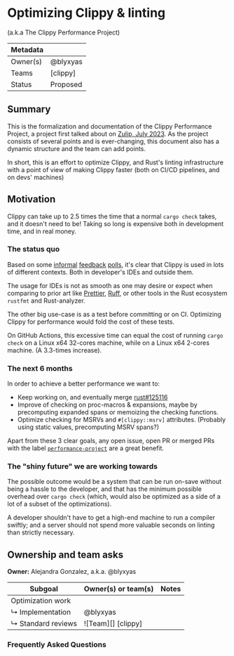# Optimizing Clippy & linting
(a.k.a The Clippy Performance Project)

| Metadata |          |
| -------- | -------- |
| Owner(s) | @blyxyas |
| Teams    | [clippy] |
| Status   | Proposed |

## Summary

This is the formalization and documentation of the Clippy Performance Project, a project first talked about on [Zulip, July 2023](https://rust-lang.zulipchat.com/#narrow/stream/257328-clippy/topic/Clippy's.20performance). As the project consists of several points and is ever-changing, this document also has a dynamic structure and the team can add points. 

In short, this is an effort to optimize Clippy, and Rust's linting infrastructure with a point of view of making Clippy faster (both on CI/CD pipelines, and on devs' machines)

## Motivation

Clippy can take up to 2.5 times the time that a normal `cargo check` takes, and it doesn't need to be! Taking so long is expensive both in development time, and in real money.

### The status quo

Based on some [informal][poll-urlo] [feedback][poll-reddit] [polls][poll-mastodon], it's clear that Clippy is used in lots of different contexts. Both in developer's IDEs and outside them.

The usage for IDEs is not as smooth as one may desire or expect when comparing to prior art like [Prettier][prettier], [Ruff][ruff], or other tools in the Rust ecosystem `rustfmt` and Rust-analyzer.

The other big use-case is as a test before committing or on CI. Optimizing Clippy for performance would fold the cost of these tests.

On GitHub Actions, this excessive time can equal the cost of running `cargo check` on a Linux x64 32-cores machine, while on a Linux x64 2-cores machine. (A 3.3-times increase).


<!-- *Elaborate in more detail about the problem you are trying to solve. This section is making the case for why this particular problem is worth prioritizing with project bandwidth. A strong status quo section will (a) identify the target audience and (b) give specifics about the problems they are facing today. Sometimes it may be useful to start sketching out how you think those problems will be addressed by your change, as well, though it's not necessary.* -->

### The next 6 months

In order to achieve a better performance we want to:

- Keep working on, and eventually merge [rust#125116][pr125116]
- Improve of checking on proc-macros & expansions, maybe by precomputing expanded spans or memoizing the checking functions.
- Optimize checking for MSRVs and `#[clippy::msrv]` attributes. (Probably using static values, precomputing MSRV spans?)

Apart from these 3 clear goals, any open issue, open PR or merged PRs with the label [`performance-project`](https://github.com/rust-lang/rust-clippy/issues?q=sort%3Aupdated-desc+is%3Aopen+label%3Aperformance-project) are a great benefit.

### The "shiny future" we are working towards

The possible outcome would be a system that can be run on-save without being a hassle to the developer, and that has the minimum possible overhead over `cargo check` (which, would also be optimized as a side of a lot of a subset of the optimizations).

A developer shouldn't have to get a high-end machine to run a compiler swiftly; and a server should not spend more valuable seconds on linting than strictly necessary.

[da]: ../about/design_axioms.md

## Ownership and team asks

**Owner:** Alejandra Gonzalez, a.k.a. @blyxyas

| Subgoal            | Owner(s) or team(s) | Notes |
| ------------------ | ------------------- | ----- |
| Optimization work  |                     |       |
| ↳ Implementation   | @blyxyas            |       |
| ↳ Standard reviews | ![Team][] [clippy]  |       |

### Frequently Asked Questions

<!-- #### How will improvements be measured? -->

[pr125116]: https://github.com/rust-lang/rust/pull/125116
[poll-urlo]: https://users.rust-lang.org/t/feedback-poll-where-and-how-do-you-use-clippy/114047?u=blyxyas
[poll-reddit]: https://www.reddit.com/r/rust/comments/1dxu43p/feedback_poll_where_how_do_you_use_clippy/
[poll-mastodon]: https://tech.lgbt/@blyxyas/112747808297589676
[prettier]: https://github.com/prettier/prettier
[ruff]: https://github.com/astral-sh/ruff
